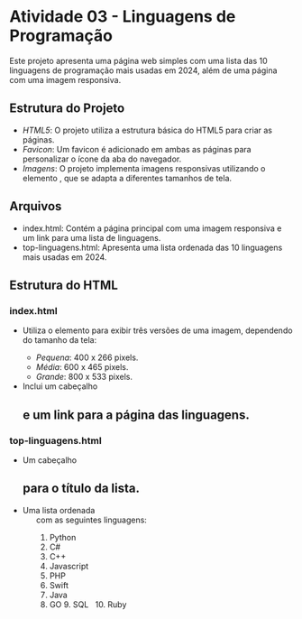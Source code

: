# Atividade 03 - Linguagens de Programação

Este projeto apresenta uma página web simples com uma lista das 10 linguagens de programação mais usadas em 2024, além de uma página com uma imagem responsiva.

## Estrutura do Projeto

- *HTML5*: O projeto utiliza a estrutura básica do HTML5 para criar as páginas.
- *Favicon*: Um favicon é adicionado em ambas as páginas para personalizar o ícone da aba do navegador.
- *Imagens*: O projeto implementa imagens responsivas utilizando o elemento <picture>, que se adapta a diferentes tamanhos de tela.

## Arquivos

- index.html: Contém a página principal com uma imagem responsiva e um link para uma lista de linguagens.
- top-linguagens.html: Apresenta uma lista ordenada das 10 linguagens mais usadas em 2024.

## Estrutura do HTML

### index.html

- Utiliza o elemento <picture> para exibir três versões de uma imagem, dependendo do tamanho da tela:
  - *Pequena*: 400 x 266 pixels.
  - *Média*: 600 x 465 pixels.
  - *Grande*: 800 x 533 pixels.
- Inclui um cabeçalho <h2> e um link para a página das linguagens.

### top-linguagens.html

- Um cabeçalho <h2> para o título da lista.
- Uma lista ordenada <ol> com as seguintes linguagens:
  1. Python
  2. C#
  3. C++
  4. Javascript
  5. PHP
  6. Swift
  7. Java
  8. GO
  9. SQL
  10. Ruby
